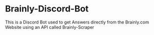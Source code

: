 # Brainly-Discord-Bot
This is a Discord Bot used to get Answers directly from the Brainly.com Website using an API called Brainly-Scraper
